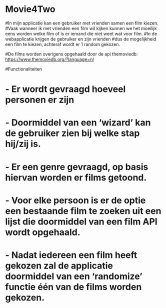 # Movie4Two
#In mijn applicatie kan een gebruiker met vrienden samen een film kiezen. 
#Vaak wanneer ik met vrienden een film wil kijken kunnen we het moeilijk eens worden welke film of is er iemand die niet weet wat voor film. 
#In de webapplicatie krijgen de gebruiker en zijn vrienden 
#dus de mogelijkheid een film te kiezen, achteraf wordt er 1 random gekozen.

#De films worden overigens opgehaald door de api themoviedb: https://www.themoviedb.org/?language=nl


#Functionaliteiten
# - Er wordt gevraagd hoeveel personen er zijn 
# - Doormiddel van een ‘wizard’ kan de gebruiker zien bij welke stap hij/zij is. 
# - Er een genre gevraagd, op basis hiervan worden er films getoond.
# - Voor elke persoon is er de optie een bestaande film te zoeken uit een lijst die doormiddel van een film API wordt opgehaald.
# - Nadat iedereen een film heeft gekozen zal de applicatie doormiddel van een ‘randomize’ functie één van de films worden gekozen.
